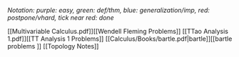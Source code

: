 *Notation: purple: easy, green: def/thm, blue: generalization/imp, red: postpone/vhard, tick near red: done*

[[Multivariable Calculus.pdf]][[Wendell Fleming Problems]]
[[TTao Analysis 1.pdf]][[TT Analysis 1 Problems]]
[[Calculus/Books/bartle.pdf|bartle]][[bartle problems ]]
[[Topology Notes]]

